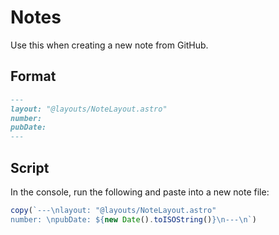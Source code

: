# Notes

Use this when creating a new note from GitHub.

## Format

```md
---
layout: "@layouts/NoteLayout.astro"
number:
pubDate:
---
```

## Script

In the console, run the following and paste into a new note file:

```js
copy(`---\nlayout: "@layouts/NoteLayout.astro"
number: \npubDate: ${new Date().toISOString()}\n---\n`)
```
